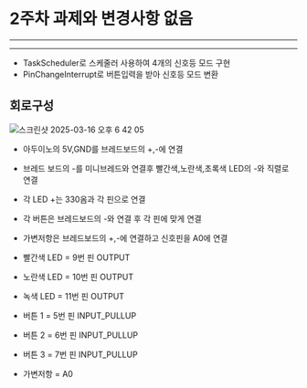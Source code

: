 
# 2주차 과제와 변경사항 없음
---
---

- TaskScheduler로 스케줄러 사용하여 4개의 신호등 모드 구현
- PinChangeInterrupt로 버튼입력을 받아 신호등 모드 변환

## 회로구성
![스크린샷 2025-03-16 오후 6 42 05](https://github.com/user-attachments/assets/34e3faa8-b4a7-426f-b3f8-fd8b75cf9dbb)
- 아두이노의 5V,GND를 브레드보드의 +,-에 연결
- 브레드 보드의 -를 미니브레드와 연결후 빨간색,노란색,초록색 LED의 -와 직렬로 연결
- 각 LED  +는 330옴과 각 핀으로 연결
- 각 버튼은 브레드보드의 -와 연결 후 각 핀에 맞게 연결
- 가변저항은 브레드보드의 +,-에 연결하고 신호핀을 A0에 연결  

- 빨간색 LED = 9번 핀 OUTPUT
- 노란색 LED = 10번 핀 OUTPUT
- 녹색 LED = 11번 핀 OUTPUT
- 버튼 1 = 5번 핀 INPUT_PULLUP
- 버튼 2 = 6번 핀 INPUT_PULLUP
- 버튼 3 = 7번 핀 INPUT_PULLUP
- 가변저항 = A0  


